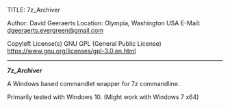 TITLE: 7z_Archiver

Author:		David Geeraerts
Location:	Olympia, Washington USA
E-Mail:		dgeeraerts.evergreen@gmail.com

Copyleft License(s)
GNU GPL (General Public License)
https://www.gnu.org/licenses/gpl-3.0.en.html
_______________________________________________________________________________

***7z_Archiver***

A Windows based commandlet wrapper for 7z commandline.

Primarily tested with Windows 10.
(Might work with Windows 7 x64)

